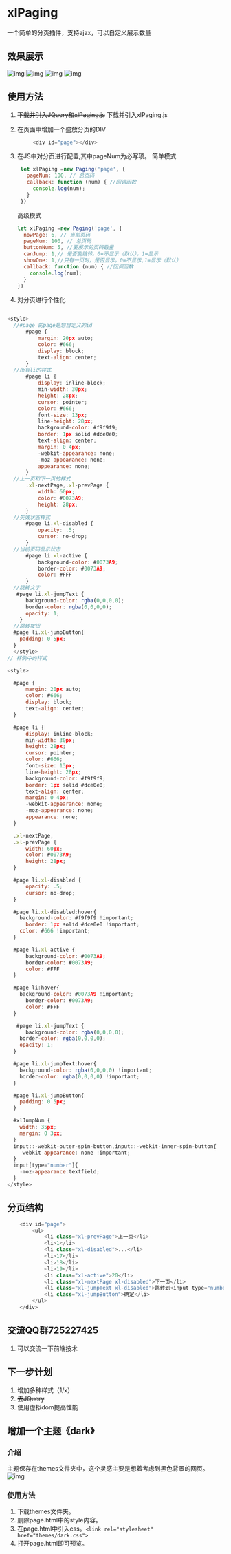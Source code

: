 # xlPaging

一个简单的分页插件，支持ajax，可以自定义展示数量

## 效果展示

![img](README_files/1.jpg)
![img](README_files/2.jpg)
![img](README_files/3.jpg)
![img](README_files/5.jpg)

## 使用方法

1. ~~下载并引入JQuery和xlPaging.js~~ 下载并引入xlPaging.js
2. 在页面中增加一个盛放分页的DIV

    ``` javascript
         <div id="page"></div>
    ```

3. 在JS中对分页进行配置,其中pageNum为必写项。
   简单模式

   ```javascript
    let xlPaging =new Paging('page', {
      pageNum: 100, // 总页码
      callback: function (num) { //回调函数
        console.log(num);
      }
    })
   ```

    高级模式

    ```javascript
    let xlPaging =new Paging('page', {
      nowPage: 6, // 当前页码
      pageNum: 100, // 总页码
      buttonNum: 5, //要展示的页码数量
      canJump: 1,// 是否能跳转。0=不显示（默认），1=显示
      showOne: 1,//只有一页时，是否显示。0=不显示,1=显示（默认）
      callback: function (num) { //回调函数
        console.log(num);
      }
    })
    ```

4. 对分页进行个性化

  ``` javascript

  <style>
    //#page 的page是您自定义的id
        #page {
            margin: 20px auto;
            color: #666;
            display: block;
            text-align: center;
        }
    //所有li的样式
        #page li {
            display: inline-block;
            min-width: 30px;
            height: 28px;
            cursor: pointer;
            color: #666;
            font-size: 13px;
            line-height: 28px;
            background-color: #f9f9f9;
            border: 1px solid #dce0e0;
            text-align: center;
            margin: 0 4px;
            -webkit-appearance: none;
            -moz-appearance: none;
            appearance: none;
        }
    //上一页和下一页的样式
        .xl-nextPage,.xl-prevPage {
            width: 60px;
            color: #0073A9;
            height: 28px;
        }
    //失效状态样式
        #page li.xl-disabled {
            opacity: .5;
            cursor: no-drop;
        }
    //当前页码显示状态
        #page li.xl-active {
            background-color: #0073A9;
            border-color: #0073A9;
            color: #FFF
        }
    //跳转文字
     #page li.xl-jumpText {
        background-color: rgba(0,0,0,0);
        border-color: rgba(0,0,0,0);
        opacity: 1;
      }
    //跳转按钮
    #page li.xl-jumpButton{
      padding: 0 5px;
    }
    </style>
  // 样例中的样式

  <style>

    #page {
        margin: 20px auto;
        color: #666;
        display: block;
        text-align: center;
    }

    #page li {
        display: inline-block;
        min-width: 30px;
        height: 28px;
        cursor: pointer;
        color: #666;
        font-size: 13px;
        line-height: 28px;
        background-color: #f9f9f9;
        border: 1px solid #dce0e0;
        text-align: center;
        margin: 0 4px;
        -webkit-appearance: none;
        -moz-appearance: none;
        appearance: none;
    }

    .xl-nextPage,
    .xl-prevPage {
        width: 60px;
        color: #0073A9;
        height: 28px;
    }

    #page li.xl-disabled {
        opacity: .5;
        cursor: no-drop;
    }

    #page li.xl-disabled:hover{
      background-color: #f9f9f9 !important;
        border: 1px solid #dce0e0 !important;
      color: #666 !important;
    }

    #page li.xl-active {
        background-color: #0073A9;
        border-color: #0073A9;
        color: #FFF
    }

    #page li:hover{
      background-color: #0073A9 !important;
        border-color: #0073A9;
        color: #FFF
    }

     #page li.xl-jumpText {
        background-color: rgba(0,0,0,0);
      border-color: rgba(0,0,0,0);
      opacity: 1;
    }

    #page li.xl-jumpText:hover{
      background-color: rgba(0,0,0,0) !important;
      border-color: rgba(0,0,0,0) !important;
    }

    #page li.xl-jumpButton{
      padding: 0 5px;
    }

    #xlJumpNum {
      width: 35px;
      margin: 0 3px;
    }
    input::-webkit-outer-spin-button,input::-webkit-inner-spin-button{
      -webkit-appearance: none !important;
    }
    input[type="number"]{
      -moz-appearance:textfield;
    }
  </style>

  ```

## 分页结构

```javascript
    <div id="page">
        <ul>
            <li class="xl-prevPage">上一页</li>
            <li>1</li>
            <li class="xl-disabled">...</li>
            <li>17</li>
            <li>18</li>
            <li>19</li>
            <li class="xl-active">20</li>
            <li class="xl-nextPage xl-disabled">下一页</li>
            <li class="xl-jumpText xl-disabled">跳转到<input type="number" id="xlJumpNum">页</li>
            <li class="xl-jumpButton">确定</li>
        </ul>
    </div>
```

## 交流QQ群725227425

1. 可以交流一下前端技术

## 下一步计划

1. 增加多种样式（1/x）
2. ~~去JQuery~~
3. 使用虚拟dom提高性能

## 增加一个主题《dark》

### 介绍

主题保存在themes文件夹中，这个灵感主要是想着考虑到黑色背景的网页。
![img](README_files/dark.png)

### 使用方法

1. 下载themes文件夹。
2. 删除page.html中的style内容。
3. 在page.html中引入css。`<link rel="stylesheet" href="themes/dark.css">`
4. 打开page.html即可预览。
